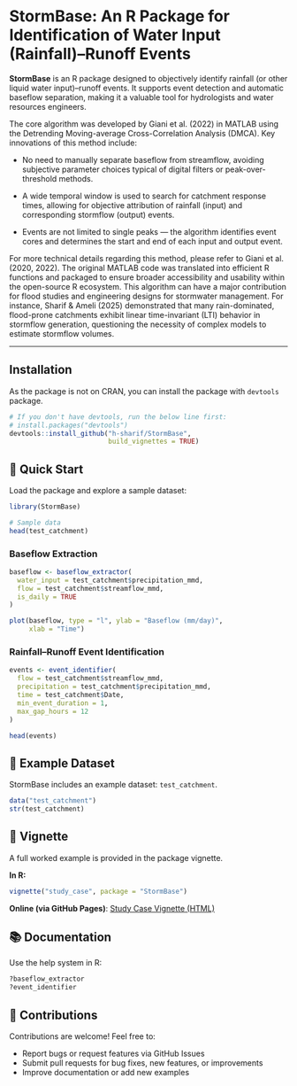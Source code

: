 # StormBase: An R Package for Identification of Water Input (Rainfall)–Runoff Events

**StormBase**  is an R package designed to objectively identify rainfall (or other liquid water input)–runoff events. It supports event detection and automatic baseflow separation, making it a valuable tool for hydrologists and water resources engineers.

The core algorithm was developed by Giani et al. (2022) in MATLAB using the Detrending Moving-average Cross-Correlation Analysis (DMCA). Key innovations of this method include:

* No need to manually separate baseflow from streamflow, avoiding subjective parameter choices typical of digital filters or peak-over-threshold methods.

* A wide temporal window is used to search for catchment response times, allowing for objective attribution of rainfall (input) and corresponding stormflow (output) events.

* Events are not limited to single peaks — the algorithm identifies event cores and determines the start and end of each input and output event.

For more technical details regarding this method, please refer to Giani et al. (2020, 2022). The original MATLAB code was translated into efficient R functions and packaged to ensure broader accessibility and usability within the open-source R ecosystem. This algorithm can have a major contribution for flood studies and engineering designs for stormwater management. For instance, Sharif & Ameli (2025) demonstrated that many rain-dominated, flood-prone catchments exhibit linear time-invariant (LTI) behavior in stormflow generation, questioning the necessity of complex models to estimate stormflow volumes.

---

## Installation

As the package is not on CRAN, you can install the package with `devtools` package.

``` r 
# If you don't have devtools, run the below line first:
# install.packages("devtools")
devtools::install_github("h-sharif/StormBase",
                         build_vignettes = TRUE)
```

## 🚀 Quick Start

Load the package and explore a sample dataset:
```r
library(StormBase)

# Sample data
head(test_catchment)
```
### Baseflow Extraction

```r
baseflow <- baseflow_extractor(
  water_input = test_catchment$precipitation_mmd,
  flow = test_catchment$streamflow_mmd,
  is_daily = TRUE
)

plot(baseflow, type = "l", ylab = "Baseflow (mm/day)",
     xlab = "Time")
```
### Rainfall–Runoff Event Identification

```r
events <- event_identifier(
  flow = test_catchment$streamflow_mmd,
  precipitation = test_catchment$precipitation_mmd,
  time = test_catchment$Date,
  min_event_duration = 1,
  max_gap_hours = 12
)

head(events)
```

## 📁 Example Dataset

StormBase includes an example dataset: `test_catchment`.

```r
data("test_catchment")
str(test_catchment)
```

## 📄 Vignette

A full worked example is provided in the package vignette.

**In R:**

```r
vignette("study_case", package = "StormBase")
```

**Online (via GitHub Pages)**: [Study Case Vignette (HTML)](https://h-sharif.github.io/StormBase/study_case.html)

## 📚 Documentation

Use the help system in R:

```r
?baseflow_extractor
?event_identifier
```

## 🤝 Contributions
Contributions are welcome! Feel free to:

* Report bugs or request features via GitHub Issues
* Submit pull requests for bug fixes, new features, or improvements
* Improve documentation or add new examples